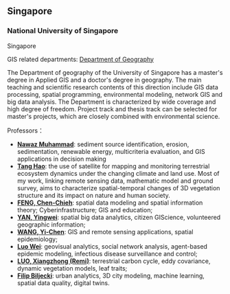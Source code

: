 ## Singapore

### National University of Singapore

Singapore

GIS related departments: [Department of Geography](https://fass.nus.edu.sg/geog/)

The Department of geography of the University of Singapore has a master's degree in Applied GIS and a doctor's degree in geography. The main teaching and scientific research contents of this direction include GIS data processing, spatial programming, environmental modeling, network GIS and big data analysis. The Department is characterized by wide coverage and high degree of freedom. Project track and thesis track can be selected for master's projects, which are closely combined with environmental science.

Professors：

 - **[Nawaz Muhammad](https://profile.nus.edu.sg/fass/geomn/)**: sediment source identification, erosion, sedimentation, renewable energy, multicriteria evaluation, and GIS applications in decision making
 - **[Tang Hao](https://ap5.fas.nus.edu.sg/fass/hao.tang/)**: the use of satellite for mapping and monitoring terrestrial ecosystem dynamics under the changing climate and land use. Most of my work, linking remote sensing data, mathematic model and ground survey, aims to characterize spatial-temporal changes of 3D vegetation structure and its impact on nature and human society.
 - **[FENG, Chen-Chieh](https://eminence365.wordpress.com/)**: spatial data modeling and spatial information theory; Cyberinfrastructure; GIS and education;
 - **[YAN, Yingwei](https://profile.nus.edu.sg/fass/geoyy/)**: spatial big data analytics, citizen GIScience, volunteered geographic information;
 - **[WANG, Yi-Chen](https://courses.nus.edu.sg/course/geowyc/)**: GIS and remote sensing applications, spatial epidemiology;
 - **[Luo Wei](https://profile.nus.edu.sg/fass/geowl/)**: geovisual analytics, social network analysis, agent-based epidemic modeling, infectious disease surveillance and control;
 - **[LUO, Xiangzhong (Remi)](https://profile.nus.edu.sg/fass/geolx/)**: terrestrial carbon cycle, eddy covariance, dynamic vegetation models, leaf traits;
 - **[Filip Biljecki](https://ual.sg)**: urban analytics, 3D city modeling, machine learning, spatial data quality, digital twins.
